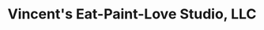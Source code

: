 ---
title: "Vincent's Eat-Paint-Love Studio, LLC"
url: /beacon/vincents-eat-paint-love-studio-llc/
shop: craft
---